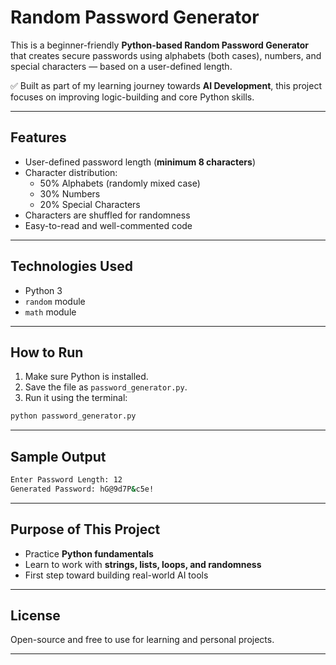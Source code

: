 #  Random Password Generator

This is a beginner-friendly **Python-based Random Password Generator** that creates secure passwords using alphabets (both cases), numbers, and special characters — based on a user-defined length.

✅ Built as part of my learning journey towards **AI Development**, this project focuses on improving logic-building and core Python skills.

---

##  Features

- User-defined password length (**minimum 8 characters**)
- Character distribution:
  - 50% Alphabets (randomly mixed case)
  - 30% Numbers
  - 20% Special Characters
- Characters are shuffled for randomness
- Easy-to-read and well-commented code

---

##  Technologies Used

- Python 3
- `random` module
- `math` module

---

##  How to Run

1. Make sure Python is installed.
2. Save the file as `password_generator.py`.
3. Run it using the terminal:

```bash
python password_generator.py
```

---

##  Sample Output

```bash
Enter Password Length: 12
Generated Password: hG@9d7P&c5e!
```

---

##  Purpose of This Project

- Practice **Python fundamentals**
- Learn to work with **strings, lists, loops, and randomness**
- First step toward building real-world AI tools

---

##  License

Open-source and free to use for learning and personal projects.

---

